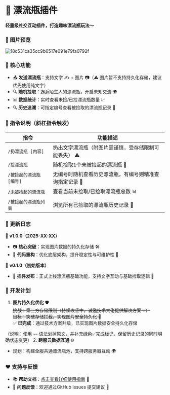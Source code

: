 # 🚀 漂流瓶插件  
**轻量级社交互动插件，打造趣味漂流瓶玩法～**  


### 📸 图片预览  
![18c531ca35cc9b6517e091e79fa0792f](https://github.com/user-attachments/assets/8414bf3d-f8dd-45f3-889f-168f44a9beb5)


### 📩 核心功能  
- 📤 **发送漂流瓶**：支持文字 ✍️ + 图片 📷（⚠️ 图片暂不支持持久化存储，建议优先使用纯文字）  
- 🔍 **随机捡取**：邂逅陌生人的漂流瓶，开启未知交流 🌍  
- 📊 **数据统计**：实时查看未捡/已捡漂流瓶数量 📈  
- 🔍 **历史追溯**：可指定编号查看被捡取的漂流瓶记录 📖  


### 📌 指令说明（斜杠指令触发）  
| 指令                | 功能描述                                                                 |  
|---------------------|--------------------------------------------------------------------------|  
| `/扔漂流瓶 [内容]`   | 扔出文字漂流瓶（附图片需谨慎，受存储限制可能丢失） ⚠️                   |  
| `/捡漂流瓶`          | 随机捡取1个未被捡起的漂流瓶 🌟                                          |  
| `/被捡起的漂流瓶 [编号]` | 无编号时随机查看历史漂流瓶，有编号则精准查询指定记录 🧭              |  
| `/未被捡起的漂流瓶`  | 查看当前未捡取/已捡取漂流瓶总数 📊                                      |  
| `/被捡起的漂流瓶列表`| 浏览所有已捡取的漂流瓶历史记录 📄                                      |  


### 📅 更新日志  
📌 **v1.0.0（2025-XX-XX）**  
- 📷 **核心突破**：实现图片数据的持久化存储 🛠️  
- 🔄 **代码重构**：优化底层架构，提升稳定性与可维护性 🚧  

📌 **v0.1.0（初始版本）**  
- 🚀 **插件发布**：正式上线漂流瓶基础功能，支持文字互动与基础捡取逻辑 🎉  


### 🚧 开发计划  
1. **图片持久化优化** 🛡️  
   ~~挑战：第三方存储限制（持续攻坚中，诚邀技术大佬提供解决方案 💡）~~  
   ~~目标：突破存储拦截，实现图片安全持久化 📁~~  
   ✅ **已完成**：通过技术方案升级，已实现图片数据安全持久化存储  


（说明：使用 `~~` 语法划掉原文，并补充绿色✅完成标记，保留历史记录的同时明确状态变更）
2. **跨服云数据互通** 🌐  
   - 规划：构建全服共通漂流瓶池，支持跨服务器互动 🌍  


### ❤️ 支持与反馈  
- 📚 **帮助文档**：[点击查看详细使用指南](https://astrbot.app) 🔗  
- 🐞 **问题反馈**：欢迎通过GitHub Issues 提交建议 📩  
